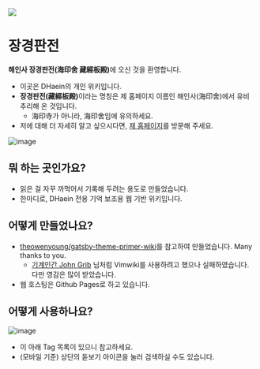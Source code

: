 <img src="https://user-images.githubusercontent.com/61646760/162569133-e6613017-8be7-412c-8c7e-1729ea8bc140.png" style="margin-left: auto; margin-right: auto; display: block;" />

# 장경판전
<strong>해인사 장경판전(海印舍 藏經板殿)</strong>에 오신 것을 환영합니다.
- 이곳은 DHaein의 개인 위키입니다.
- <strong>장경판전(藏經板殿)</strong>이라는 명칭은 제 홈페이지 이름인 해인사(海印舍)에서 유비 추리해 온 것입니다.
  - 海印寺가 아니라, 海印舍임에 유의하세요.
- 저에 대해 더 자세히 알고 싶으시다면, [제 홈페이지](https://haein.info)를 방문해 주세요.

![image](https://user-images.githubusercontent.com/61646760/162568690-6e9aab55-bbce-4985-be86-e4f4c84f8e79.png)

## 뭐 하는 곳인가요?
- 읽은 걸 자꾸 까먹어서 기록해 두려는 용도로 만들었습니다.
- 한마디로, DHaein 전용 기억 보조용 웹 기반 위키입니다.

## 어떻게 만들었나요?
- [theowenyoung/gatsby-theme-primer-wiki](https://github.com/theowenyoung/gatsby-theme-primer-wiki)를 참고하여 만들었습니다. Many thanks to you.
  - [기계인간 John Grib](https://johngrib.github.io/) 님처럼 Vimwiki를 사용하려고 했으나 실패하였습니다. 다만 영감은 많이 받았습니다.
- 웹 호스팅은 Github Pages로 하고 있습니다.

## 어떻게 사용하나요?
![image](https://user-images.githubusercontent.com/61646760/162568735-e26e6e45-92ad-457e-9983-18a567624b0b.png)
- 이 아래 Tag 목록이 있으니 참고하세요.
- (모바일 기준) 상단의 돋보기 아이콘을 눌러 검색하실 수도 있습니다.
